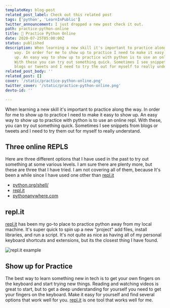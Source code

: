 ```yaml
---
templateKey: blog-post
related_post_label: Check out this related post
tags: ['python', 'LearnInPublic']
twitter_announcement: I just dropped a new post check it out.
path: practice-python-online
title: 🐍 Practice Python Online
date: 2020-07-25T05:00:00Z
status: published
description: When learning a new skill it's important to practice along the
    way. In order for me to show up to practice I need to make it easy to show
    up. An easy way to show up to practice with python is to use an online repl.
    With these you can try out something quick. Sometimes I see snippets from
    blogs or tweets and I need to try the out for myself to really understand.
related_post_body: ''
related_post: []
cover: '/static/practice-python-online.png'
twitter_cover: '/static/practice-python-online.png'
devto-id: ''

---
```


When learning a new skill it's important to practice along the way. In order for me to show up to practice I need to make it easy to show up. An easy way to show up to practice with python is to use an online repl. With these, you can try out something quick. Sometimes I see snippets from blogs or tweets and I need to try them out for myself to really understand.

## Three online REPLS

Here are three different options that I have used in the past to try out something at some various levels. I am sure there are plenty more, but these are three that I have tried. I am not covering all of them, because It's been a while since I have used one other than [repl.it](https://repl.it)

- [python.org/shell/](https://python.org/shell/)
- [repl.it](https://repl.it)
- [pythonanywhere.com](https://pythonanywhere.com)

## repl.it

[repl.it](https://repl.it) has been my go-to place to practice python away from my local machine. It's super quick to spin up a new "project" add files, install libraries, and run a script. It's not quite as nice as having all of my personal keyboard shortcuts and extensions, but its the closest thing I have found.

![repl.it example](https://waylonwalker.com/repl-it.gif)

## Show up for Practice

The best way to learn something new in tech is to get your own fingers on the keyboard and start trying new things. Reading and watching videos is great to start, but to get a deep understanding for yourself you need to get your fingers on the keyboard. Make it easy for yourself and find several options that work well for you. [repl.it](https://repl.it) is one tool that works well for me.
